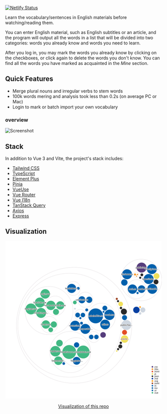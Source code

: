 [![Netlify Status](https://api.netlify.com/api/v1/badges/12600135-792f-460f-bdc7-4a03103fa982/deploy-status)](https://app.netlify.com/sites/subvocab/deploys)

Learn the vocabulary/sentences in English materials before watching/reading them.

You can enter English material, such as English subtitles or an article, and the program will output all the words in a list that will be divided into two categories: words you already know and words you need to learn.

After you log in, you may mark the words you already know by clicking on the checkboxes, or click again to delete the words you don't know. You can find all the words you have marked as acquainted in the *Mine* section.

## Quick Features

- Merge plural nouns and irregular verbs to stem words
- 100k words mering and analysis took less than 0.2s (on average PC or Mac)
- Login to mark or batch import your own vocabulary

### overview

<img width="581" alt="Screenshot" src="https://user-images.githubusercontent.com/50689806/205484409-20fb3f99-351c-48a0-9bb8-a3766cb4a023.png">

## Stack

In addition to Vue 3 and Vite, the project's stack includes:

- [Tailwind CSS](https://tailwindcss.com)
- [TypeScript](https://typescriptlang.org)
- [Element Plus](https://element-plus.org)
- [Pinia](https://pinia.vuejs.org)
- [VueUse](https://vueuse.org)
- [Vue Router](https://router.vuejs.org)
- [Vue I18n](https://kazupon.github.io/vue-i18n)
- [TanStack Query](https://tanstack.com/query/v4/docs/adapters/vue-query)
- [Axios](https://axios-http.com)
- [Express](https://github.com/expressjs/express)

## Visualization

![Visualization of this repo](./diagram.svg)

<div align="center">
<a href="https://mango-dune-07a8b7110.1.azurestaticapps.net/?repo=kyle1an%2FSubVocab">Visualization of this repo</a>
</div>
